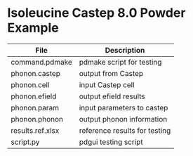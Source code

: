 # Isoleucine Castep 8.0 Powder Example

| **File**              | **Description**                                   |
| --------------------- | ------------------------------------------------- |
| command.pdmake        | pdmake script for testing |
| phonon.castep         | output from Castep |
| phonon.cell           | input Castep cell |
| phonon.efield         | output efield results |
| phonon.param          | input parameters to castep |
| phonon.phonon         | output phonon information |
| results.ref.xlsx      | reference results for testing |
| script.py             | pdgui testing script |
